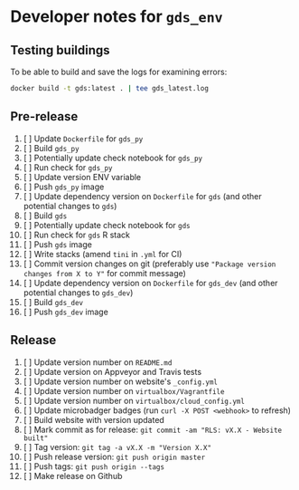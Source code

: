 # Developer notes for `gds_env`

## Testing buildings

To be able to build  and save the logs for examining errors:

```bash
docker build -t gds:latest . | tee gds_latest.log
```

## Pre-release

1. [ ] Update `Dockerfile` for `gds_py`
1. [ ] Build `gds_py`
1. [ ] Potentially update check notebook for `gds_py`
1. [ ] Run check for `gds_py`
1. [ ] Update version ENV variable
1. [ ] Push `gds_py` image
1. [ ] Update dependency version on `Dockerfile` for `gds` (and other potential changes to `gds`)
1. [ ] Build `gds`
1. [ ] Potentially update check notebook for `gds`
1. [ ] Run check for `gds` R stack
1. [ ] Push `gds` image
1. [ ] Write stacks (amend `tini` in `.yml` for CI)
2. [ ] Commit version changes on git (preferably use `"Package version changes from X to Y"` for commit message)
3. [ ] Update dependency version on `Dockerfile` for `gds_dev` (and other potential changes to `gds_dev`)
4. [ ] Build `gds_dev`
5. [ ] Push `gds_dev` image

## Release

1. [ ] Update version number on `README.md`
2. [ ] Update version on Appveyor and Travis tests
3. [ ] Update version number on website's `_config.yml`
4. [ ] Update version number on `virtualbox/Vagrantfile`
5. [ ] Update version number on `virtualbox/cloud_config.yml`
6. [ ] Update microbadger badges (run `curl -X POST <webhook>` to refresh)
7. [ ] Build website with version updated
8. [ ] Mark commit as for release: `git commit -am "RLS: vX.X - Website built"`
9. [ ] Tag version: `git tag -a vX.X -m "Version X.X"`
10. [ ] Push release version: `git push origin master`
11. [ ] Push tags: `git push origin --tags`
12. [ ] Make release on Github
